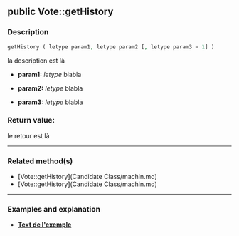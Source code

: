 ## public Vote::getHistory

### Description    

```php
getHistory ( letype param1, letype param2 [, letype param3 = 1] )
```

la description
est là    
- **param1:** *letype* blabla

- **param2:** *letype* blabla

- **param3:** *letype* blabla



### Return value:   

le retour
est là


---------------------------------------

### Related method(s)      

* [Vote::getHistory](Candidate Class/machin.md)    
* [Vote::getHistory](Candidate Class/machin.md)    

---------------------------------------

### Examples and explanation

* **[Text de l'exemple](link)**    
